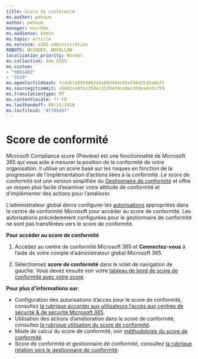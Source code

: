```yaml
---
title: Score de conformité
ms.author: pebaum
author: pebaum
manager: mnirkhe
ms.audience: Admin
ms.topic: article
ms.service: o365-administration
ROBOTS: NOINDEX, NOFOLLOW
localization_priority: Normal
ms.collection: Adm_O365
ms.custom:
- "9001483"
- "3519"
ms.openlocfilehash: fc42b7d4959d624da68d444c03af94d2b3ba0af5
ms.sourcegitcommit: c6692ce0fa1358ec3529e59ca0ecdfdea4cdc759
ms.translationtype: MT
ms.contentlocale: fr-FR
ms.lasthandoff: 09/15/2020
ms.locfileid: "47785457"
---
```

# <a name="compliance-score"></a>Score de conformité

Microsoft Compliance score (Preview) est une fonctionnalité de Microsoft 365 qui vous aide à mesurer la position de la conformité de votre organisation. Il utilise un score basé sur les risques en fonction de la progression de l’implémentation d’actions liées à la conformité.   Le score de conformité est une version simplifiée du [Gestionnaire de conformité](https://docs.microsoft.com/microsoft-365/compliance/compliance-manager-overview) et offre un moyen plus facile d’examiner votre attitude de conformité et d’implémenter des actions pour l’améliorer. 

L’administrateur global devra configurer les [autorisations](https://docs.microsoft.com/microsoft-365/security/office-365-security/permissions-in-the-security-and-compliance-center) appropriées dans le centre de conformité Microsoft pour accéder au score de conformité.  Les autorisations précédemment configurées pour le gestionnaire de conformité ne sont pas transférées vers le score de conformité.

**Pour accéder au score de conformité**

1. Accédez au centre de conformité Microsoft 365 et **Connectez-vous** à l’aide de votre compte d’administrateur global Microsoft 365.

2. Sélectionnez **score de conformité** dans le volet de navigation de gauche. Vous devez ensuite voir votre [tableau de bord de score de conformité avec votre score](https://docs.microsoft.com/microsoft-365/compliance/compliance-score-setup#understand-the-compliance-score-dashboard).
 

**Pour plus d’informations sur**:

- Configuration des autorisations d’accès pour le score de conformité, consultez [la rubrique accorder aux utilisateurs l’accès aux centres de sécurité & de sécurité Microsoft 365](https://docs.microsoft.com/microsoft-365/security/office-365-security/grant-access-to-the-security-and-compliance-center).
- Utilisation des actions d’amélioration dans le score de conformité, consultez  [la rubrique utilisation du score de conformité](https://docs.microsoft.com/microsoft-365/compliance/working-with-compliance-score).
- Mode de calcul du score de conformité, voir [méthodologie du score de conformité](https://docs.microsoft.com/microsoft-365/compliance/compliance-score-methodology).
- Score de conformité et gestionnaire de conformité, consultez [la rubrique relation vers le gestionnaire de conformité](https://docs.microsoft.com/microsoft-365/compliance/compliance-score#relationship-to-compliance-manager).

